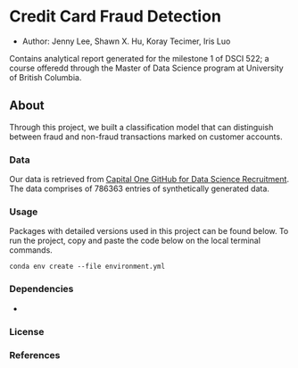 # Credit Card Fraud Detection

- Author: Jenny Lee, Shawn X. Hu, Koray Tecimer, Iris Luo

Contains analytical report generated for the milestone 1 of DSCI 522; a course offeredd through the Master of Data Science program at University of British Columbia. 

## About
Through this project, we built a classification model that can distinguish between fraud and non-fraud transactions marked on customer accounts. 

### Data
Our data is retrieved from [Capital One GitHub for Data Science Recruitment](https://github.com/CapitalOneRecruiting/DS). The data comprises of 786363 entries of synthetically generated data. 

### Usage
Packages with detailed versions used in this project can be found below. To run the project, copy and paste the code below on the local terminal commands. 
```
conda env create --file environment.yml
```

### Dependencies
- 

### License

### References
